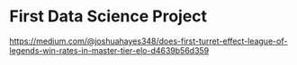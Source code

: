 # First Data Science Project

https://medium.com/@joshuahayes348/does-first-turret-effect-league-of-legends-win-rates-in-master-tier-elo-d4639b56d359
